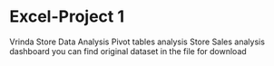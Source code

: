 # Excel-Project 1
Vrinda Store Data Analysis 
Pivot tables analysis
Store Sales analysis dashboard 
you can find original dataset in the file for download
